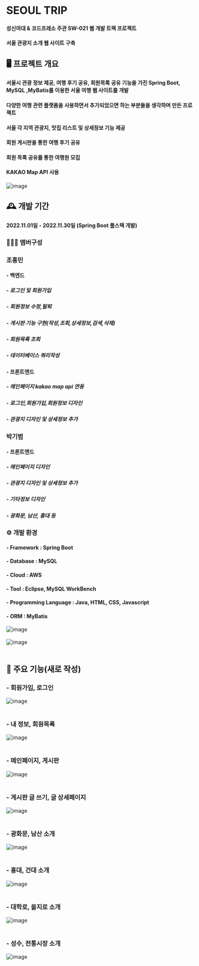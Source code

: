 # SEOUL TRIP
#### 성신여대 & 코드프레소 주관 SW-021 웹 개발 트랙 프로젝트<br>
#### 서울 관광지 소개 웹 사이트 구축   

## 🖥️ 프로젝트 개요
#### 서울시 관광 정보 제공, 여행 후기 공유, 회원목록 공유 기능을 가진 Spring Boot, MySQL ,MyBatis를 이용한 서울 여행 웹 사이트를 개발<br>
#### 다양한 여행 관련 플랫폼을 사용하면서 추가되었으면 하는 부분들을 생각하며 만든 프로젝트<br>
#### 서울 각 지역 관광지, 맛집 리스트 및 상세정보 기능 제공<br>
#### 회원 게시판을 통한 여행 후기 공유<br>
#### 회원 목록 공유를 통한 여행원 모집<br>
#### KAKAO Map API 사용<br>
![image](https://github.com/devopingz/seoul-trip/assets/56243414/0ab2427f-2eab-4fb6-b4a7-f4e79cb0b6df)
<br>

## 🕰️ 개발 기간
#### 2022.11.01일 - 2022.11.30일 (Spring Boot 풀스택 개발)

### 🧑‍🤝‍🧑 맴버구성
### 조홍민
#### - 백엔드
##### - 로그인 및 회원가입  
##### - 회원정보 수정,탈퇴  
##### - 게시판 기능 구현(작성,조회,상세정보,검색,삭제)  
##### - 회원목록 조회  
##### - 데이터베이스 쿼리작성  
#### - 프론트엔드
##### - 메인페이지 kakao map api 연동  
##### - 로그인,회원가입,회원정보 디자인  
##### - 관광지 디자인 및 상세정보 추가
### 박기범
#### - 프론트엔드
##### -  메인페이지 디자인  
##### - 관광지 디자인 및 상세정보 추가  
##### - 기타정보 디자인
##### - 광화문, 남산, 홍대 등

### ⚙️ 개발 환경
#### - **Framework** : Spring Boot
#### - **Database** : MySQL
#### - **Cloud** : AWS
#### - **Tool** : Eclipse, MySQL WorkBench
#### - **Programming Language** : Java, HTML, CSS, Javascript
#### - **ORM** : MyBatis
![image](https://user-images.githubusercontent.com/56243414/204865800-bc4413bb-9ac4-45db-970d-a41ff93183c6.png)
</br></br>
![image](https://user-images.githubusercontent.com/56243414/205893486-ed9d5201-d3c4-43b9-b188-476620d7c5c3.png)
</br></br>

## 📌 주요 기능(새로 작성)
### - 회원가입, 로그인
![image](https://user-images.githubusercontent.com/56243414/205893538-d4f4727f-dfe6-4e36-b3ea-6d18df858f57.png)
</br></br>
### - 내 정보, 회원목록
![image](https://user-images.githubusercontent.com/56243414/205893156-3f8f4b89-8f2b-419e-8cbe-36083e1354a8.png)
</br></br>
### - 메인페이지, 게시판
![image](https://user-images.githubusercontent.com/56243414/205893184-0d6d50e6-cf8e-443e-beb0-7464234fc042.png)
</br></br>
### - 게시판 글 쓰기, 글 상세페이지
![image](https://user-images.githubusercontent.com/56243414/205893209-4da35376-2f92-402c-8989-98191fa21fd6.png)
</br></br>
### - 광화문, 남산 소개
![image](https://user-images.githubusercontent.com/56243414/205893235-da67108c-85ee-4e98-bed8-33f1d256286c.png)
</br></br>
### - 홍대, 건대 소개
![image](https://user-images.githubusercontent.com/56243414/205893255-714a29ad-a7bf-49ce-b0b3-05627df233ab.png)
</br></br>
### - 대학로, 을지로 소개
![image](https://user-images.githubusercontent.com/56243414/205893278-c1b25aeb-d479-4827-a173-6f41e1da37f5.png)
</br></br>
### - 성수, 전통시장 소개
![image](https://user-images.githubusercontent.com/56243414/205893305-b8d7e87d-155d-4224-806b-23981748dc14.png)
</br></br>
